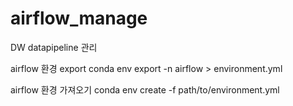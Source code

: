 # airflow_manage
DW datapipeline 관리 

airflow 환경 export
conda env export -n airflow > environment.yml

airflow 환경 가져오기
conda env create -f path/to/environment.yml